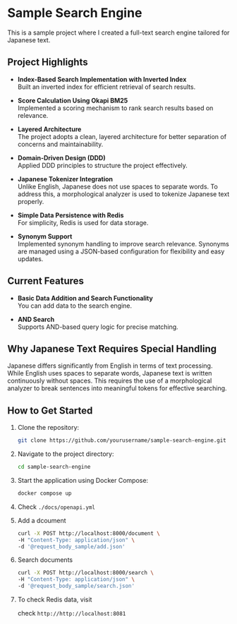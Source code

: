 # Sample Search Engine

This is a sample project where I created a full-text search engine tailored for Japanese text.

## Project Highlights

- **Index-Based Search Implementation with Inverted Index**  
  Built an inverted index for efficient retrieval of search results.
  
- **Score Calculation Using Okapi BM25**  
  Implemented a scoring mechanism to rank search results based on relevance.
  
- **Layered Architecture**  
  The project adopts a clean, layered architecture for better separation of concerns and maintainability.
  
- **Domain-Driven Design (DDD)**  
  Applied DDD principles to structure the project effectively.
  
- **Japanese Tokenizer Integration**  
  Unlike English, Japanese does not use spaces to separate words. To address this, a morphological analyzer is used to tokenize Japanese text properly.

- **Simple Data Persistence with Redis**  
  For simplicity, Redis is used for data storage.
  
- **Synonym Support**  
  Implemented synonym handling to improve search relevance. Synonyms are managed using a JSON-based configuration for flexibility and easy updates.

## Current Features

- **Basic Data Addition and Search Functionality**  
  You can add data to the search engine.

- **AND Search**  
  Supports AND-based query logic for precise matching.

## Why Japanese Text Requires Special Handling

Japanese differs significantly from English in terms of text processing.  
While English uses spaces to separate words, Japanese text is written continuously without spaces. This requires the use of a morphological analyzer to break sentences into meaningful tokens for effective searching.

## How to Get Started

1. Clone the repository:
   ```bash
   git clone https://github.com/yourusername/sample-search-engine.git
   ```
2. Navigate to the project directory:
    ```bash
    cd sample-search-engine
    ```
3. Start the application using Docker Compose:
    ```bash
    docker compose up
    ```
4. Check `./docs/openapi.yml`
5. Add a dcoument
    ```bash
    curl -X POST http://localhost:8000/document \
    -H "Content-Type: application/json" \
    -d '@request_body_sample/add.json'
    ```

6. Search documents
    ```bash
    curl -X POST http://localhost:8000/search \
    -H "Content-Type: application/json" \
    -d '@request_body_sample/search.json'
    ```

7. To check Redis data, visit

    check `http://http://localhost:8081`


